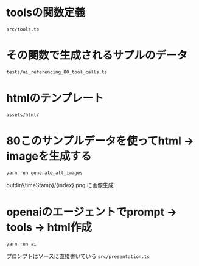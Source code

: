 # toolsの関数定義

```
src/tools.ts
```

# その関数で生成されるサプルのデータ
```
tests/ai_referencing_80_tool_calls.ts
```

# htmlのテンプレート
```
assets/html/
```

# 80このサンプルデータを使ってhtml -> imageを生成する

```
yarn run generate_all_images
```

outdir/{timeStamp}/{index}.png に画像生成


# openaiのエージェントでprompt -> tools -> html作成

```
yarn run ai
```

プロンプトはソースに直接書いている `src/presentation.ts`